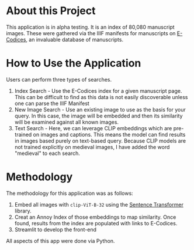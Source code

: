 # About this Project

This application is in alpha testing. It is an index of 80,080 manuscript images. These were gathered via the IIIF manifests for manuscripts on [E-Codices](https://www.e-codices.unifr.ch/), an invaluable database of manuscripts.

# How to Use the Application

Users can perform three types of searches.

1) Index Search - Use the E-Codices index for a given manuscript page. This can be difficult to find as this data is not easily discoverable unless one can parse the IIIF Manifest
2) New Image Search - Use an existing image to use as the basis for your query. In this case, the image will be embedded and then its similarity will be examined against all known images.
3) Text Search - Here, we can leverage CLIP embeddings which are pre-trained on images and captions. This means the model can find results in images based purely on text-based query. Because CLIP models are not trained explicitly on medieval images, I have added the word "medieval" to each search.

# Methodology

The methodology for this application was as follows:

1) Embed all images with `clip-ViT-B-32` using the [Sentence Transformer](https://github.com/UKPLab/sentence-transformers) library.
2) Creat an Annoy Index of those embeddings to map similarity. Once found, results from the index are populated with links to E-Codices.
3) Streamlit to develop the front-end

All aspects of this app were done via Python.

